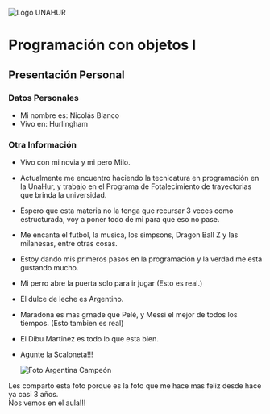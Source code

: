![Logo UNAHUR](./UNAHUR.png)

# Programación con objetos I
## Presentación Personal

### Datos Personales
- Mi nombre es: Nicolás Blanco
- Vivo en: Hurlingham


### Otra Información
- Vivo con mi novia y mi pero Milo.
- Actualmente me encuentro haciendo la tecnicatura en programación en la UnaHur, y trabajo en el Programa de Fotalecimiento de trayectorias que brinda la universidad.
- Espero que esta materia no la tenga que recursar 3 veces como estructurada, voy a poner todo de mi para que eso no pase.
- Me encanta el futbol, la musica, los simpsons, Dragon Ball Z y las milanesas, entre otras cosas.
- Estoy dando mis primeros pasos en la programación y la verdad me esta gustando mucho.
- Mi perro abre la puerta solo para ir jugar (Esto es real.)
- El dulce de leche es Argentino.
- Maradona es mas grnade que Pelé, y Messi el mejor de todos los tiempos. (Esto tambien es real)
- El Dibu Martinez es todo lo que esta bien.
- Agunte la Scaloneta!!!

  ![Foto Argentina Campeón](https://media.puntal.com.ar/p/b8ae6e6b52cec4bdb286863ac7a1c2d7/adjuntos/270/imagenes/001/578/0001578689/argentina-campeomn-1jpg.jpg)

Les comparto esta foto porque es la foto que me hace mas feliz desde hace ya casi 3 años. 
<br>
Nos vemos en el aula!!!
</br>
